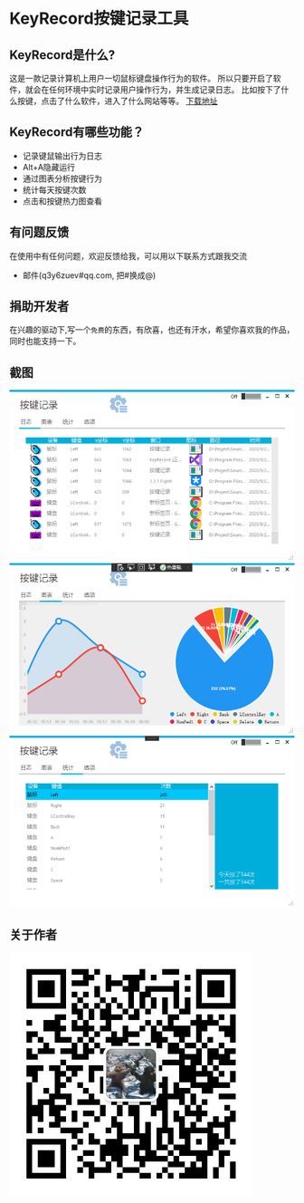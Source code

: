 # KeyRecord按键记录工具

## KeyRecord是什么?
这是一款记录计算机上用户一切鼠标键盘操作行为的软件。
所以只要开启了软件，就会在任何环境中实时记录用户操作行为，并生成记录日志。
比如按下了什么按键，点击了什么软件，进入了什么网站等等。
[下载地址](https://gitee.com/Rna_zoro/GlobalHook/releases)

## KeyRecord有哪些功能？

* 记录键鼠输出行为日志
* Alt+A隐藏运行
* 通过图表分析按键行为
* 统计每天按键次数
* 点击和按键热力图查看

## 有问题反馈
在使用中有任何问题，欢迎反馈给我，可以用以下联系方式跟我交流

* 邮件(q3y6zuev#qq.com, 把#换成@)

## 捐助开发者
在兴趣的驱动下,写一个`免费`的东西，有欣喜，也还有汗水，希望你喜欢我的作品，同时也能支持一下。

## 截图
![](/image/keyRecord.png)
![](/image/keyRecord2.png)
![](/image/keyRecord3.png)

## 关于作者

![wechat](/image/wechat.jpg)
